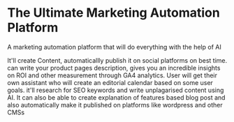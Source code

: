 # The Ultimate Marketing Automation Platform

A marketing automation platform that will do everything with the help of AI

It'll create Content, automaticallly publish it on social platforms on best time. can write your product pages description, gives you an incredible insights on ROI and other measurement through GA4 analytics. User will get their own assistant who will create an editorial calendar based on some user goals. it'll research for SEO keywords and write unplagarised content using AI. It can also be able to create explanation of features based blog post and also automatically make it published on platforms like wordpress and other CMSs